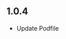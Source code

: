 <!--
 * @Author: your name
 * @Date: 2019-12-05 17:12:41
 * @LastEditTime: 2019-12-06 10:20:06
 * @LastEditors: Please set LastEditors
 * @Description: In User Settings Edit
 * @FilePath: /flutter_image_crop_plugin/CHANGELOG.md
 -->

## 1.0.4

* Update Podfile
